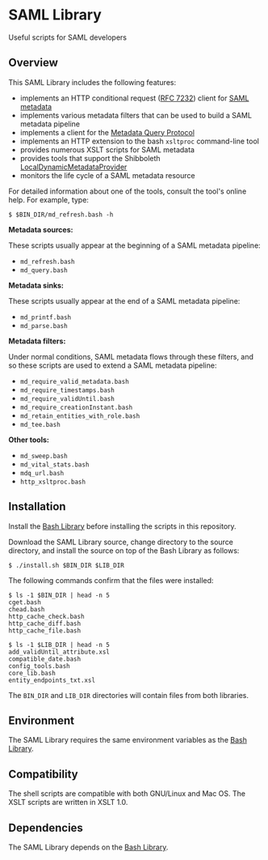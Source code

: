 # SAML Library

Useful scripts for SAML developers

## Overview

This SAML Library includes the following features:

* implements an HTTP conditional request ([RFC 7232](https://tools.ietf.org/html/rfc7232)) client for [SAML metadata](https://en.wikipedia.org/wiki/SAML_Metadata)
* implements various metadata filters that can be used to build a SAML metadata pipeline
* implements a client for the [Metadata Query Protocol](https://github.com/iay/md-query)
* implements an HTTP extension to the bash `xsltproc` command-line tool
* provides numerous XSLT scripts for SAML metadata
* provides tools that support the Shibboleth [LocalDynamicMetadataProvider](https://wiki.shibboleth.net/confluence/x/hYGNAQ)
* monitors the life cycle of a SAML metadata resource

For detailed information about one of the tools, consult the tool's online help. For example, type:

```Shell
$ $BIN_DIR/md_refresh.bash -h
```

**Metadata sources:**

These scripts usually appear at the beginning of a SAML metadata pipeline:

* `md_refresh.bash`
* `md_query.bash`

**Metadata sinks:**

These scripts usually appear at the end of a SAML metadata pipeline:

* `md_printf.bash`
* `md_parse.bash`

**Metadata filters:**

Under normal conditions, SAML metadata flows through these filters, and so these scripts are used to extend a SAML metadata pipeline:

* `md_require_valid_metadata.bash`
* `md_require_timestamps.bash`
* `md_require_validUntil.bash`
* `md_require_creationInstant.bash`
* `md_retain_entities_with_role.bash`
* `md_tee.bash`

**Other tools:**

* `md_sweep.bash`
* `md_vital_stats.bash`
* `mdq_url.bash`
* `http_xsltproc.bash`

## Installation

Install the [Bash Library](https://github.com/trscavo/bash-library) before installing the scripts in this repository.

Download the SAML Library source, change directory to the source directory, and install the source on top of the Bash Library as follows:

```Shell
$ ./install.sh $BIN_DIR $LIB_DIR
```

The following commands confirm that the files were installed:

```Shell
$ ls -1 $BIN_DIR | head -n 5
cget.bash
chead.bash
http_cache_check.bash
http_cache_diff.bash
http_cache_file.bash

$ ls -1 $LIB_DIR | head -n 5
add_validUntil_attribute.xsl
compatible_date.bash
config_tools.bash
core_lib.bash
entity_endpoints_txt.xsl
```

The `BIN_DIR` and `LIB_DIR` directories will contain files from both libraries.

## Environment

The SAML Library requires the same environment variables as the [Bash Library](https://github.com/trscavo/bash-library).

## Compatibility

The shell scripts are compatible with both GNU/Linux and Mac OS. The XSLT scripts are written in XSLT 1.0.

## Dependencies

The SAML Library depends on the [Bash Library](https://github.com/trscavo/bash-library).
